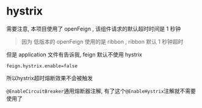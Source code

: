 # hystrix

需要注意, 本项目使用了 openFeign , 该组件请求的默认超时时间是 1 秒钟

> 因为 低版本的 openFeign 使用的是 ribbon , ribbon 默认 1 秒钟超时

但是 application 文件有告诉我, feign 默认不使用 hystrix

`feign.hystrix.enable=false`

所以hystrix超时熔断效果不会被触发



`@EnableCircuitBreaker`通用熔断器注解, 有了这个`@EnableHystrix`注解就不需要使用了


